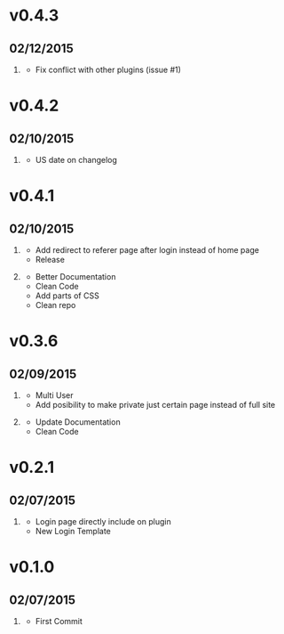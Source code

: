 # v0.4.3
## 02/12/2015

1. [](#fix)
    * Fix conflict with other plugins (issue #1)

# v0.4.2
## 02/10/2015

1. [](#fix)
    * US date on changelog

# v0.4.1
## 02/10/2015

1. [](#new)
    * Add redirect to referer page after login instead of home page
    * Release

2. [](#improved)
    * Better Documentation
    * Clean Code
    * Add parts of CSS
    * Clean repo

# v0.3.6
## 02/09/2015

1. [](#new)
    * Multi User
    * Add posibility to make private just certain page instead of full site

2. [](#improved)
    * Update Documentation
    * Clean Code


# v0.2.1
## 02/07/2015

1. [](#new)
    * Login page directly include on plugin
    * New Login Template

# v0.1.0
## 02/07/2015

1. [](#new)
    * First Commit